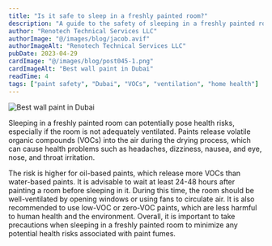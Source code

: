 ```yaml
---
title: "Is it safe to sleep in a freshly painted room?"
description: "A guide to the safety of sleeping in a freshly painted room in Dubai, with tips on VOCs, ventilation, and health precautions."
author: "Renotech Technical Services LLC"
authorImage: "@/images/blog/jacob.avif"
authorImageAlt: "Renotech Technical Services LLC"
pubDate: 2023-04-29
cardImage: "@/images/blog/post045-1.png"
cardImageAlt: "Best wall paint in Dubai"
readTime: 4
tags: ["paint safety", "Dubai", "VOCs", "ventilation", "home health"]
---
```


![Best wall paint in Dubai](@/images/blog/post045-1.png "Best wall paint in Dubai")

  
Sleeping in a freshly painted room can potentially pose health risks, especially if the room is not adequately ventilated. Paints release volatile organic compounds (VOCs) into the air during the drying process, which can cause health problems such as headaches, dizziness, nausea, and eye, nose, and throat irritation.

The risk is higher for oil-based paints, which release more VOCs than water-based paints. It is advisable to wait at least 24-48 hours after painting a room before sleeping in it. During this time, the room should be well-ventilated by opening windows or using fans to circulate air. It is also recommended to use low-VOC or zero-VOC paints, which are less harmful to human health and the environment. Overall, it is important to take precautions when sleeping in a freshly painted room to minimize any potential health risks associated with paint fumes.